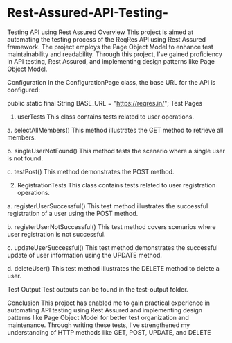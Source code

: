 # Rest-Assured-API-Testing-
Testing API using Rest Assured 
Overview
This project is aimed at automating the testing process of the ReqRes API using Rest Assured framework. The project employs the Page Object Model to enhance test maintainability and readability. Through this project, I've gained proficiency in API testing, Rest Assured, and implementing design patterns like Page Object Model.

Configuration
In the ConfigurationPage class, the base URL for the API is configured:

public static final String BASE_URL = "https://reqres.in/";
Test Pages
1. userTests
This class contains tests related to user operations.

a. selectAllMembers()
This method illustrates the GET method to retrieve all members.

b. singleUserNotFound()
This method tests the scenario where a single user is not found.

c. testPost()
This method demonstrates the POST method.

2. RegistrationTests
This class contains tests related to user registration operations.

a. registerUserSuccessful()
This test method illustrates the successful registration of a user using the POST method.

b. registerUserNotSuccessful()
This test method covers scenarios where user registration is not successful.

c. updateUserSuccessful()
This test method demonstrates the successful update of user information using the UPDATE method.

d. deleteUser()
This test method illustrates the DELETE method to delete a user.

Test Output
Test outputs can be found in the test-output folder.

Conclusion
This project has enabled me to gain practical experience in automating API testing using Rest Assured and implementing design patterns like Page Object Model for better test organization and maintenance. Through writing these tests, I've strengthened my understanding of HTTP methods like GET, POST, UPDATE, and DELETE
